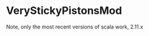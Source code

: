 VeryStickyPistonsMod
===================================================

Note, only the most recent versions of scala work, 2.11.x
